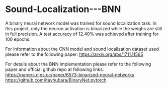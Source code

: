 # Sound-Localization---BNN
A binary neural network model was trained for sound localization task. In this project, only the neuron activation is binarized while the weighs are still in full precision. A test accuracy of 12.40% was achieved after training for 100 epochs.

For information about the CNN model and sound localization dataset used please refer to the following paper:
https://arxiv.org/abs/1711.11565

For details about the BNN implementation please refer to the following paper and official github repo at following links:
https://papers.nips.cc/paper/6573-binarized-neural-networks
https://github.com/itayhubara/BinaryNet.pytorch

